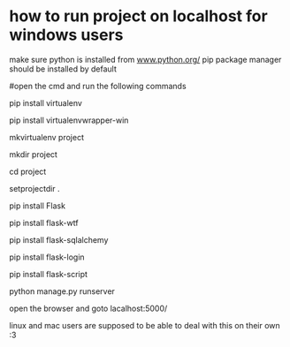 # how to run project on localhost for windows users
make sure python is installed from www.python.org/ pip package manager should be installed by default

#open the cmd and run the following commands

pip install virtualenv

pip install virtualenvwrapper-win

mkvirtualenv project

mkdir project

cd project

setprojectdir .

pip install Flask

pip install flask-wtf

pip install flask-sqlalchemy

pip install flask-login

pip install flask-script

python manage.py runserver

open the browser and goto lacalhost:5000/

linux and mac users are supposed to be able to deal with this on their own :3 

